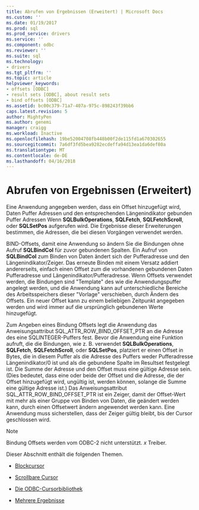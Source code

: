 ```yaml
---
title: Abrufen von Ergebnissen (Erweitert) | Microsoft Docs
ms.custom: ''
ms.date: 01/19/2017
ms.prod: sql
ms.prod_service: drivers
ms.service: ''
ms.component: odbc
ms.reviewer: ''
ms.suite: sql
ms.technology:
- drivers
ms.tgt_pltfrm: ''
ms.topic: article
helpviewer_keywords:
- offsets [ODBC]
- result sets [ODBC], about result sets
- bind offsets [ODBC]
ms.assetid: bc00c379-71a7-407a-975c-898243f39bb6
caps.latest.revision: 5
author: MightyPen
ms.author: genemi
manager: craigg
ms.workload: Inactive
ms.openlocfilehash: 19be52004708fb448b00f2de115fd1a670302655
ms.sourcegitcommit: 7a6df3fd5bea9282ecdeffa94d13ea1da6def80a
ms.translationtype: MT
ms.contentlocale: de-DE
ms.lasthandoff: 04/16/2018
---
```

# <a name="retrieving-results-advanced"></a>Abrufen von Ergebnissen (Erweitert)
Eine Anwendung angegeben werden, dass ein Offset hinzugefügt wird, Daten Puffer Adressen und den entsprechenden Längenindikator gebunden Puffer Adressen Wenn **SQLBulkOperations**, **SQLFetch**,  **SQLFetchScroll**, oder **SQLSetPos** aufgerufen wird. Die Ergebnisse dieser Erweiterungen bestimmen, die Adressen, die bei diesen Vorgängen verwendet werden.  
  
 BIND-Offsets, damit eine Anwendung so ändern Sie die Bindungen ohne Aufruf **SQLBindCol** für zuvor gebundenen Spalten. Ein Aufruf von **SQLBindCol** zum Binden von Daten ändert sich der Pufferadresse und den Längenindikator/Zeiger. Das erneute Binden mit einem Versatz addiert andererseits, einfach einen Offset zum die vorhandenen gebundenen Daten Pufferadresse und Längenindikator/Pufferadresse. Wenn Offsets verwendet werden, die Bindungen sind "Template" des wie die Anwendungspuffer angelegt werden, und die Anwendung kann auf unterschiedliche Bereiche des Arbeitsspeichers dieser "Vorlage" verschieben, durch Ändern des Offsets. Ein neuer Offset kann zu einem beliebigen Zeitpunkt angegeben werden und wird immer auf die ursprünglich gebundenen Werte hinzugefügt.  
  
 Zum Angeben eines Bindung Offsets legt die Anwendung das Anweisungsattribut SQL_ATTR_ROW_BIND_OFFSET_PTR an die Adresse des eine SQLINTEGER-Puffers fest. Bevor die Anwendung eine Funktion aufruft, die die Bindungen, wie z. B. verwendet **SQLBulkOperations**, **SQLFetch**, **SQLFetchScroll**, oder **SQLSetPos**, platziert er einen Offset in Bytes, die in diesem Puffer als die Adresse des Puffers weder Pufferadresse Längenindikator/0 ist und als die gebundene Spalte im Resultset festgelegt ist. Die Summe der Adresse und den Offset muss eine gültige Adresse sein. (Dies bedeutet, dass eine oder beide der Offset und die Adresse, die der Offset hinzugefügt wird, ungültig ist, werden können, solange die Summe eine gültige Adresse ist.) Das Anweisungsattribut SQL_ATTR_ROW_BIND_OFFSET_PTR ist ein Zeiger, damit der Offset-Wert mit mehr als einer Gruppe von Binden von Daten, die geändert werden kann, durch einen Offsetwert ändern angewendet werden kann. Eine Anwendung muss sicherstellen, dass der Zeiger gültig bleibt, bis der Cursor geschlossen wird.  
  
> [!NOTE]  
>  Bindung Offsets werden vom ODBC-2 nicht unterstützt. *x* Treiber.  
  
 Dieser Abschnitt enthält die folgenden Themen.  
  
-   [Blockcursor](../../../odbc/reference/develop-app/block-cursors.md)  
  
-   [Scrollbare Cursor](../../../odbc/reference/develop-app/scrollable-cursors.md)  
  
-   [Die ODBC-Cursorbibliothek](../../../odbc/reference/develop-app/the-odbc-cursor-library.md)  
  
-   [Mehrere Ergebnisse](../../../odbc/reference/develop-app/multiple-results.md)
